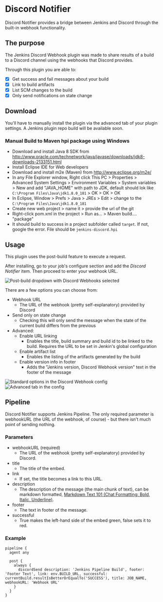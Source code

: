 # Discord Notifier

Discord Notifier provides a bridge between Jenkins and Discord through the built-in webhook functionality.

## The purpose

The Jenkins Discord Webhook plugin was made to share results of a build to a Discord channel using the webhooks that Discord provides. 

Through this plugin you are able to:
 - [x] Get success and fail messages about your build
 - [x] Link to build artifacts
 - [x] List SCM changes to the build
 - [x] Only send notifications on state change

## Download

You'll have to manually install the plugin via the advanced tab of your plugin settings.
A Jenkins plugin repo build will be available soon.

### Manual Build to Maven hpi package using Windows

- Download and install Java 8 SDK from http://www.oracle.com/technetwork/java/javase/downloads/jdk8-downloads-2133151.html
- Install Eclipse IDE for Web developers
- Download and install m2e (Maven) from http://www.eclipse.org/m2e/
- In any File Explorer window, Right click This PC > Properties > Advanced System Settings > Environment Variables > System variables > New and add "JAVA_HOME" with path to JDK, default should lok like `C:\Program Files\Java\jdk1.8.0_181` > OK > OK > OK
- In Eclipse, Window > Prefs > Java > JREs > Edit > change to the `C:\Program Files\Java\jdk1.8.0_181`
- Create new web project > name it > provide the url of the git
- Right-click pom.xml in the project > Run as... > Maven build.... "package"
- It should build to success in a project subfolder called `target`. If not, google the error. File should be `jenkins-discord.hpi`

## Usage

This plugin uses the post-build feature to execute a request.

After installing, go to your job's configure section and add the *Discord Notifier* item. Then proceed to enter your webhook URL.

![Post-build dropdown with Discord Webhooks selected](https://github.com/jammehcow/jenkins-discord/blob/master/.github/usage_01.jpg)

There are a few options you can choose from:
 - Webhook URL
   - The URL of the webhook (pretty self-explanatory) provided by Discord
 - Send only on state change
   - Checking this will only send the message when the state of the current build differs from the previous
 - Advanced:
   - Enable URL linking
     - Enables the title, build summary and build id to be linked to the build. Requires the URL to be set in Jenkin's global configuration
   - Enable artifact list
     - Enables the listing of the artifacts generated by the build
   - Enable version info in footer
     - Adds the "Jenkins version, Discord Webhook version" text in the footer of the message

![Standard options in the Discord Webhook config](https://github.com/jammehcow/jenkins-discord/blob/master/.github/usage_02.jpg)
![Advanced tab in the config](https://github.com/jammehcow/jenkins-discord/blob/master/.github/usage_03.jpg)

## Pipeline

Discord Notifier supports Jenkins Pipeline. The only required parameter is webhookURL (the URL of the webhook, of course) - but there isn't much point of sending nothing.

### Parameters

- webhookURL (required)
	- The URL of the webhook (pretty self-explanatory) provided by Discord.
- title
	- The title of the embed.
- link
	- If set, the title becomes a link to this URL.
- description
	- The description of the message (the main chunk of text), can be markdown formatted, [Markdown Text 101 (Chat Formatting: Bold, Italic, Underline)](https://support.discordapp.com/hc/en-us/articles/210298617-Markdown-Text-101-Chat-Formatting-Bold-Italic-Underline-).
- footer
	- The text in footer of the message.
- successful
	- True makes the left-hand side of the embed green, false sets it to red.

### Example

````
pipeline {
  agent any

  post {
    always {
      discordSend description: 'Jenkins Pipeline Build', footer: 'Footer Text', link: env.BUILD_URL, successful: currentBuild.resultIsBetterOrEqualTo('SUCCESS'), title: JOB_NAME, webhookURL: 'Webhook URL'
    }
  }
}
````
